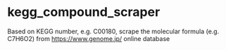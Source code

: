 # kegg_compound_scraper
Based on KEGG number, e.g. C00180, scrape the molecular formula (e.g. C7H6O2) from https://www.genome.jp/ online database
